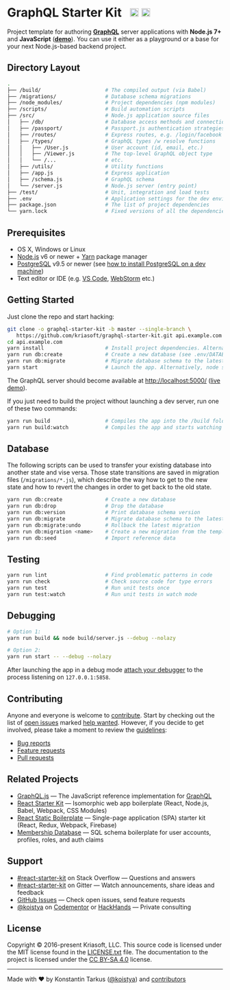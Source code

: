 # GraphQL Starter Kit &nbsp; <a href="https://github.com/kriasoft/graphql-starter-kit/stargazers"><img src="https://img.shields.io/github/stars/kriasoft/graphql-starter-kit.svg?style=social&label=Star&maxAge=3600" height="20"></a> <a href="https://twitter.com/ReactStarter"><img src="https://img.shields.io/twitter/follow/ReactStarter.svg?style=social&label=Follow&maxAge=3600" height="20"></a>

Project template for authoring **[GraphQL](http://graphql.org/)** server
applications with **Node.js 7+** and **JavaScript** (**[demo](https://api.reactstarterkit.com)**).
You can use it either as a playground or a base for your next Node.js-based backend project.


## Directory Layout

```bash
.
├── /build/                     # The compiled output (via Babel)
├── /migrations/                # Database schema migrations
├── /node_modules/              # Project dependencies (npm modules)
├── /scripts/                   # Build automation scripts
├── /src/                       # Node.js application source files
│   ├── /db/                    # Database access methods and connection pooling
│   ├── /passport/              # Passport.js authentication strategies
│   ├── /routes/                # Express routes, e.g. /login/facebook
│   ├── /types/                 # GraphQL types /w resolve functions
│   │   ├── /User.js            # User account (id, email, etc.)
│   │   ├── /Viewer.js          # The top-level GraphQL object type
│   │   └── /...                # etc.
│   ├── /utils/                 # Utility functions
│   ├── /app.js                 # Express application
│   ├── /schema.js              # GraphQL schema
│   └── /server.js              # Node.js server (entry point)
├── /test/                      # Unit, integration and load tests
├── .env                        # Application settings for the dev environment
├── package.json                # The list of project dependencies
└── yarn.lock                   # Fixed versions of all the dependencies
```


## Prerequisites

* OS X, Windows or Linux
* [Node.js](https://nodejs.org) v6 or newer + [Yarn](https://yarnpkg.com) package manager
* [PostgreSQL](https://www.postgresql.org/) v9.5 or newer (see [how to install PostgreSQL on a dev machine](https://devcenter.heroku.com/articles/heroku-postgresql#local-setup))
* Text editor or IDE (e.g. [VS Code](https://code.visualstudio.com/), [WebStorm](https://www.jetbrains.com/webstorm/) etc.)


## Getting Started

Just clone the repo and start hacking:

```bash
git clone -o graphql-starter-kit -b master --single-branch \
   https://github.com/kriasoft/graphql-starter-kit.git api.example.com
cd api.example.com
yarn install                    # Install project dependencies. Alternatively, npm install
yarn run db:create              # Create a new database (see .env/DATABASE_URL)
yarn run db:migrate             # Migrate database schema to the latest version
yarn start                      # Launch the app. Alternatively, node scripts/start.js
```

The GraphQL server should become available at [http://localhost:5000/](http://localhost:5000/)
([live demo](https://api.reactstarterkit.com)).

If you just need to build the project without launching a dev server, run one of these two commands:

```bash
yarn run build                  # Compiles the app into the /build folder
yarn run build:watch            # Compiles the app and starts watching for changes
```


## Database

The following scripts can be used to transfer your existing database into another state and vise
versa. Those state transitions are saved in migration files (`/migrations/*.js`), which describe
the way how to get to the new state and how to revert the changes in order to get back to the old
state.

```bash
yarn run db:create              # Create a new database
yarn run db:drop                # Drop the database
yarn run db:version             # Print database schema version
yarn run db:migrate             # Migrate database schema to the latest version
yarn run db:migrate:undo        # Rollback the latest migration
yarn run db:migration <name>    # Create a new migration from the template (see /migrations folder)
yarn run db:seed                # Import reference data
```


## Testing

```bash
yarn run lint                   # Find problematic patterns in code
yarn run check                  # Check source code for type errors
yarn run test                   # Run unit tests once
yarn run test:watch             # Run unit tests in watch mode
```


## Debugging

```bash
# Option 1:
yarn run build && node build/server.js --debug --nolazy

# Option 2:
yarn run start -- --debug --nolazy
```

After launching the app in a debug mode [attach your debugger](https://code.visualstudio.com/Docs/editor/debugging)
to the process listening on `127.0.0.1:5858`.


## Contributing

Anyone and everyone is welcome to [contribute](CONTRIBUTING.md). Start by checking out the list of
[open issues](https://github.com/kriasoft/graphql-starter-kit/issues) marked
[help wanted](https://github.com/kriasoft/graphql-starter-kit/issues?q=label:"help+wanted").
However, if you decide to get involved, please take a moment to review the [guidelines](CONTRIBUTING.md):

* [Bug reports](CONTRIBUTING.md#bugs)
* [Feature requests](CONTRIBUTING.md#features)
* [Pull requests](CONTRIBUTING.md#pull-requests)


## Related Projects

* [GraphQL.js](https://github.com/graphql/graphql-js) — The JavaScript reference implementation for [GraphQL](http://graphql.org/)
* [React Starter Kit](https://github.com/kriasoft/react-starter-kit) — Isomorphic web app boilerplate (React, Node.js, Babel, Webpack, CSS Modules)
* [React Static Boilerplate](https://github.com/kriasoft/react-static-boilerplate) — Single-page application (SPA) starter kit (React, Redux, Webpack, Firebase)
* [Membership Database](https://github.com/membership/membership.db) — SQL schema boilerplate for user accounts, profiles, roles, and auth claims


## Support

* [#react-starter-kit](http://stackoverflow.com/questions/tagged/react-starter-kit) on Stack Overflow — Questions and answers
* [#react-starter-kit](https://gitter.im/kriasoft/react-starter-kit) on Gitter — Watch announcements, share ideas and feedback
* [GitHub Issues](https://github.com/kriasoft/graphql-starter-kit/issues) — Check open issues, send feature requests
* [@koistya](https://twitter.com/koistya) on [Codementor](https://www.codementor.io/koistya) or [HackHands](https://hackhands.com/koistya/) — Private consulting


## License

Copyright © 2016-present Kriasoft, LLC. This source code is licensed under the MIT
license found in the [LICENSE.txt](https://github.com/kriasoft/graphql-starter-kit/blob/master/LICENSE.txt)
file. The documentation to the project is licensed under the
[CC BY-SA 4.0](http://creativecommons.org/licenses/by-sa/4.0/) license.


---
Made with ♥ by Konstantin Tarkus ([@koistya](https://twitter.com/koistya)) and [contributors](https://github.com/kriasoft/graphql-starter-kit/graphs/contributors)
